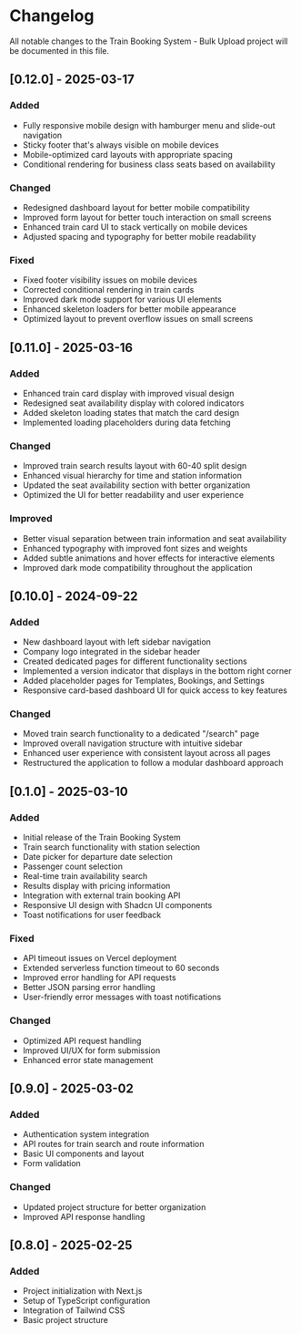 # Changelog

All notable changes to the Train Booking System - Bulk Upload project will be documented in this file.

## [0.12.0] - 2025-03-17

### Added
- Fully responsive mobile design with hamburger menu and slide-out navigation
- Sticky footer that's always visible on mobile devices
- Mobile-optimized card layouts with appropriate spacing
- Conditional rendering for business class seats based on availability

### Changed
- Redesigned dashboard layout for better mobile compatibility
- Improved form layout for better touch interaction on small screens
- Enhanced train card UI to stack vertically on mobile devices
- Adjusted spacing and typography for better mobile readability

### Fixed
- Fixed footer visibility issues on mobile devices
- Corrected conditional rendering in train cards
- Improved dark mode support for various UI elements
- Enhanced skeleton loaders for better mobile appearance
- Optimized layout to prevent overflow issues on small screens

## [0.11.0] - 2025-03-16

### Added
- Enhanced train card display with improved visual design
- Redesigned seat availability display with colored indicators
- Added skeleton loading states that match the card design
- Implemented loading placeholders during data fetching

### Changed
- Improved train search results layout with 60-40 split design
- Enhanced visual hierarchy for time and station information
- Updated the seat availability section with better organization
- Optimized the UI for better readability and user experience

### Improved
- Better visual separation between train information and seat availability
- Enhanced typography with improved font sizes and weights
- Added subtle animations and hover effects for interactive elements
- Improved dark mode compatibility throughout the application

## [0.10.0] - 2024-09-22

### Added
- New dashboard layout with left sidebar navigation
- Company logo integrated in the sidebar header
- Created dedicated pages for different functionality sections
- Implemented a version indicator that displays in the bottom right corner
- Added placeholder pages for Templates, Bookings, and Settings
- Responsive card-based dashboard UI for quick access to key features

### Changed
- Moved train search functionality to a dedicated "/search" page
- Improved overall navigation structure with intuitive sidebar
- Enhanced user experience with consistent layout across all pages
- Restructured the application to follow a modular dashboard approach

## [0.1.0] - 2025-03-10

### Added
- Initial release of the Train Booking System
- Train search functionality with station selection
- Date picker for departure date selection
- Passenger count selection
- Real-time train availability search
- Results display with pricing information
- Integration with external train booking API
- Responsive UI design with Shadcn UI components
- Toast notifications for user feedback

### Fixed
- API timeout issues on Vercel deployment
- Extended serverless function timeout to 60 seconds
- Improved error handling for API requests
- Better JSON parsing error handling
- User-friendly error messages with toast notifications

### Changed
- Optimized API request handling
- Improved UI/UX for form submission
- Enhanced error state management

## [0.9.0] - 2025-03-02

### Added
- Authentication system integration
- API routes for train search and route information
- Basic UI components and layout
- Form validation

### Changed
- Updated project structure for better organization
- Improved API response handling

## [0.8.0] - 2025-02-25

### Added
- Project initialization with Next.js
- Setup of TypeScript configuration
- Integration of Tailwind CSS
- Basic project structure 